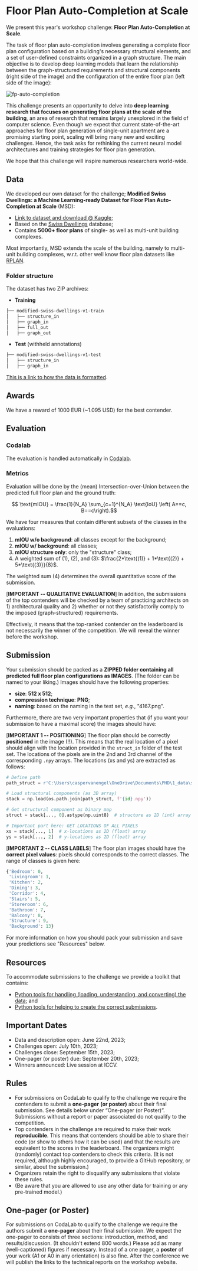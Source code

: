# Floor Plan Auto-Completion at Scale
We present this year's workshop challenge: **Floor Plan Auto-Completion at Scale**.

The task of floor plan auto-completion involves generating a complete floor plan configuration based on a building's necessary structural elements, and a set of user-defined constraints organized in a graph structure. The main objective is to develop deep learning models that learn the relationship between the graph-structured requirements and structural components (right side of the image) and the configuration of the entire floor plan (left side of the image):

![fp-auto-completion](https://github.com/cvaad-workshop/iccv23-challenge/assets/40263235/b5f96e97-ad38-4e14-8270-7dcb337575e4)

This challenge presents an opportunity to delve into **deep learning research that focuses on generating floor plans at the scale of the building**, an area of research that remains largely unexplored in the field of computer science. Even though we expect that current state-of-the-art approaches for floor plan generation of single-unit apartment are a promising starting point, scaling will bring many new and exciting challenges. Hence, the task asks for rethinking the current neural model architectures and training strategies for floor plan generation. 

We hope that this challenge will inspire numerous researchers world-wide.

## Data
We developed our own dataset for the challenge; **Modified Swiss Dwellings: a Machine Learning-ready Dataset for Floor Plan Auto-Completion at Scale** (MSD):

- [Link to dataset and download @ Kaggle](https://www.kaggle.com/datasets/caspervanengelenburg/modified-swiss-dwellings);
- Based on the [Swiss Dwellings](https://zenodo.org/record/7788422) database;
- Contains **5000+ floor plans** of single- as well as multi-unit building complexes.

Most importantly, MSD extends the scale of the building, namely to multi-unit building complexes, w.r.t. other well know floor plan datasets like [RPLAN](http://staff.ustc.edu.cn/~fuxm/projects/DeepLayout/index.html).

### Folder structure
The dataset has two ZIP archives:

- **Training**
```markdown
├── modified-swiss-dwellings-v1-train
│   ├── structure_in
│   ├── graph_in
│   ├── full_out
│   ├── graph_out
```

- **Test** (withheld annotations)
```markdown
├── modified-swiss-dwellings-v1-test
│   ├── structure_in
│   ├── graph_in
```

[This is a link to how the data is formatted](https://github.com/cvaad-workshop/iccv23-challenge/blob/main/data-README.md).

## Awards
We have a reward of 1000 EUR (~1.095 USD) for the best contender. 

## Evaluation

### Codalab
The evaluation is handled automatically in [Codalab](). 

### Metrics
Evaluation will be done by the (mean) Intersection-over-Union between the predicted full floor plan and the ground truth:

$$ \text{mIOU} = \frac{1}{N_A} \sum_{c=1}^{N_A} \text{IoU} \left( A==c, B==c\right).$$

We have four measures that contain different subsets of the classes in the evaluations:

1. **mIOU w/o background**: all classes except for the background;
2. **mIOU w/ background**: all classes;
3. **mIOU structure only**: only the "structure" class;
4. A weighted sum of (1), (2), and (3): $\frac{2*\text{(1)} + 1*\text{(2)} + 5*\text{(3)}}{8}$.

The weighted sum (4) determines the overall quantitative score of the submission.

\[**IMPORTANT -- QUALITATIVE EVALUATION**\]
In addition, the submissions of the top contenders will be checked by a team of practicing architects on 1) architectural quality and 2) whether or not they satisfactorily comply to the imposed (graph-structured) requirements. 

Effectively, it means that the top-ranked contender on the leaderboard is not necessarily the winner of the competition. We will reveal the winner before the workshop. 

## Submission
Your submission should be packed as a **ZIPPED folder containing all predicted full floor plan configurations as IMAGES**. (The folder can be named to your liking.) Images should have the following properties:

- **size**: **512 x 512**;
- **compression technique**: **PNG**;
- **naming**: based on the naming in the test set, *e.g.*, "4167.png".

Furthermore, there are two very important properties that (if you want your submission to have a maximal score) the images should have:

\[**IMPORTANT 1 -- POSITIONING**\]
The floor plan should be correctly **positioned** in the image (!!). This means that the real location of a pixel should align with the location provided in the `struct_in` folder of the test set. The locations of the pixels are in the 2nd and 3rd channel of the corresponding `.npy` arrays. The locations (xs and ys) are extracted as follows:

```python
# Define path
path_struct = r'C:\Users\caspervanengel\OneDrive\Documents\PHD\1_data\swiss-dwellings\3.0.0\cvaad-challenge\test\struct_in'  # change this to your own path (!)

# Load structural components (as 3D array)
stack = np.load(os.path.join(path_struct, f'{id}.npy'))

# Get structural component as binary map
struct = stack[..., 0].astype(np.uint8)  # structure as 2D (int) array

# Important part here: GET LOCATIONS OF ALL PIXELS
xs = stack[..., 1]  # x-locations as 2D (float) array
ys = stack[..., 2]  # y-locations as 2D (float) array
```

\[**IMPORTANT 2 -- CLASS LABELS**\]
The floor plan images should have the **correct pixel values**: pixels should corresponds to the correct classes. The range of classes is given here:

```python
{'Bedroom': 0,
 'Livingroom': 1,
 'Kitchen': 2,
 'Dining': 3,
 'Corridor': 4,
 'Stairs': 5,
 'Storeroom': 6,
 'Bathroom': 7,
 'Balcony': 8,
 'Structure': 9,
 'Background': 13}
```

For more information on how you should pack your submission and save your predictions see "Resources" below.

## Resources
To accommodate submissions to the challenge we provide a toolkit that contains:
- [Python tools for handling (loading, understanding, and converting) the data](https://github.com/cvaad-workshop/iccv23-challenge/blob/main/guidelines.ipynb); and 
- [Python tools for helping to create the correct submissions](https://github.com/cvaad-workshop/iccv23-challenge/blob/main/submission.ipynb).

## Important Dates
- Data and description open: June 22nd, 2023;
- Challenges open: July 10th, 2023;
- Challenges close: September 15th, 2023;
- One-pager (or poster) due: September 20th, 2023;
- Winners announced: Live session at ICCV.

## Rules
- For submissions on CodaLab to qualify to the challenge we require the contenders to submit a **one-pager** **(or poster)** about their final submission. See details below under “One-pager (or Poster)”. Submissions without a report or paper associated do not qualify to the competition.
- Top contenders in the challenge are required to make their work **reproducible**. This means that contenders should be able to share their code (or show to others how it can be used) and that the results are equivalent to the scores in the leaderboard. The organizers might (randomly) contact top contenders to check this criteria. (It is not required, although highly encouraged, to provide a GitHub repository, or similar, about the submission.)
- Organizers retain the right to disqualify any submissions that violate these rules.
- (Be aware that you are allowed to use any other data for training or any pre-trained model.)

## One-pager (or Poster)
For submissions on CodaLab to qualify to the challenge we require the authors submit a **one-pager** about their final submission. We expect the one-pager to consists of three sections: introduction, method, and results/discussion. (It shouldn't extend 800 words.) Please add as many (well-captioned) figures if necessary. Instead of a one pager, a **poster** of your work (A1 or A0 in any orientation) is also fine. After the conference we will publish the links to the technical reports on the workshop website.
